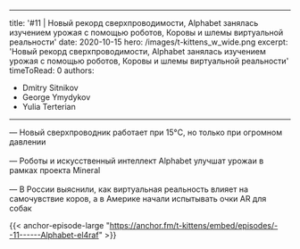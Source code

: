 
---
title: '#11 | Новый рекорд сверхпроводимости, Alphabet занялась изучением урожая с помощью роботов, Коровы и шлемы виртуальной реальности'
date: 2020-10-15
hero: /images/t-kittens_w_wide.png
excerpt: 'Новый рекорд сверхпроводимости, Alphabet занялась изучением урожая с помощью роботов, Коровы и шлемы виртуальной реальности'
timeToRead: 0
authors:
  - Dmitry Sitnikov
  - George Ymydykov
  - Yulia Terterian
---

— Новый сверхпроводник работает при 15°C, но только при огромном давлении
<br/><br/>— Роботы и искусственный интеллект Alphabet улучшат урожаи в рамках проекта Mineral
<br/><br/>— В России выяснили, как виртуальная реальность влияет на самочувствие коров, а в Америке начали испытывать очки AR для собак

{{< anchor-episode-large "https://anchor.fm/t-kittens/embed/episodes/--11------Alphabet-el4raf" >}}
